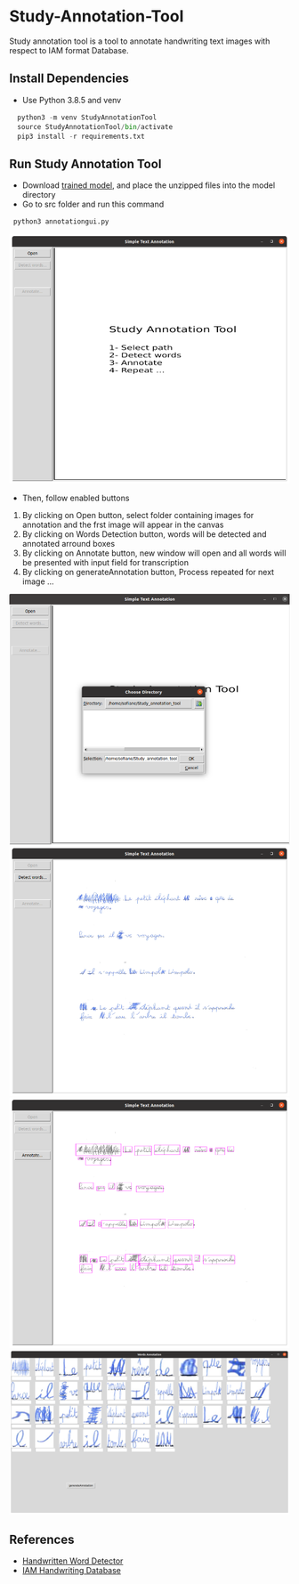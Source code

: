 # Study-Annotation-Tool
Study annotation tool is a tool to annotate handwriting text images with respect to IAM format Database. 

## Install Dependencies
* Use Python 3.8.5 and venv

```python
  python3 -m venv StudyAnnotationTool
  source StudyAnnotationTool/bin/activate
  pip3 install -r requirements.txt
 ```

## Run Study Annotation Tool
* Download [trained model](https://www.dropbox.com/s/mqhco2q67ovpfjq/model.zip?dl=1), and place the unzipped files into the model directory
* Go to src folder and run this command

```python
 python3 annotationgui.py
```

![screen1](/images/screen1.png)

* Then, follow enabled buttons
1. By clicking on Open button, select folder containing images for annotation and the frst image will appear in the canvas
2. By clicking on Words Detection button, words will be detected and annotated arround boxes
3. By clicking on Annotate button, new window will open and all words will be presented with input field for transcription 
4. By clicking on generateAnnotation button, Process repeated for next image ...

![screen1](/images/screen2.png)
![screen1](/images/screen3.png)
![screen1](/images/screen4.png)
![screen1](/images/screen5.png)


## References
* [Handwritten Word Detector](https://github.com/githubharald/WordDetectorNN) 
* [IAM Handwriting Database](https://fki.tic.heia-fr.ch/databases/iam-handwriting-database)
